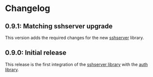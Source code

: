 # Changelog

## 0.9.1: Matching sshserver upgrade

This version adds the required changes for the new [sshserver](https://github.com/containerssh/sshserver) library.

## 0.9.0: Initial release

This release is the first integration of the [sshserver library](https://github.com/containerssh/sshserver) with the [auth library](https://github.com/containerssh/auth).
